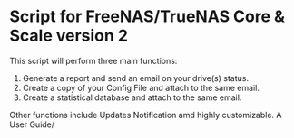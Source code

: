 # Script for FreeNAS/TrueNAS Core & Scale version 2

This script will perform three main functions: 
1) Generate a report and send an email on your drive(s) status. 
2) Create a copy of your Config File and attach to the same email. 
3) Create a statistical database and attach to the same email.

Other functions include Updates Notification amd highly customizable.
A User Guide/
